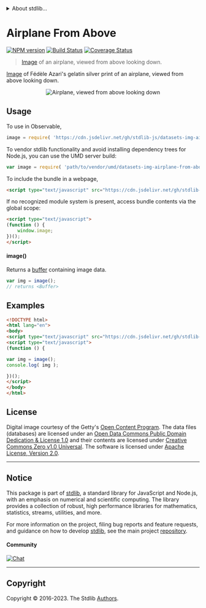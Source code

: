<!--

@license Apache-2.0

Copyright (c) 2018 The Stdlib Authors.

Licensed under the Apache License, Version 2.0 (the "License");
you may not use this file except in compliance with the License.
You may obtain a copy of the License at

   http://www.apache.org/licenses/LICENSE-2.0

Unless required by applicable law or agreed to in writing, software
distributed under the License is distributed on an "AS IS" BASIS,
WITHOUT WARRANTIES OR CONDITIONS OF ANY KIND, either express or implied.
See the License for the specific language governing permissions and
limitations under the License.

-->


<details>
  <summary>
    About stdlib...
  </summary>
  <p>We believe in a future in which the web is a preferred environment for numerical computation. To help realize this future, we've built stdlib. stdlib is a standard library, with an emphasis on numerical and scientific computation, written in JavaScript (and C) for execution in browsers and in Node.js.</p>
  <p>The library is fully decomposable, being architected in such a way that you can swap out and mix and match APIs and functionality to cater to your exact preferences and use cases.</p>
  <p>When you use stdlib, you can be absolutely certain that you are using the most thorough, rigorous, well-written, studied, documented, tested, measured, and high-quality code out there.</p>
  <p>To join us in bringing numerical computing to the web, get started by checking us out on <a href="https://github.com/stdlib-js/stdlib">GitHub</a>, and please consider <a href="https://opencollective.com/stdlib">financially supporting stdlib</a>. We greatly appreciate your continued support!</p>
</details>

# Airplane From Above

[![NPM version][npm-image]][npm-url] [![Build Status][test-image]][test-url] [![Coverage Status][coverage-image]][coverage-url] <!-- [![dependencies][dependencies-image]][dependencies-url] -->

> [Image][azari:1929a] of an airplane, viewed from above looking down.

<section class="intro">

[Image][azari:1929a] of Fédèle Azari's gelatin silver print of an airplane, viewed from above looking down.

<!-- <image align="center" src="./data/image.jpg" alt="Airplane, viewed from above looking down"> -->

<div class="image" align="center">
    <img src="https://cdn.jsdelivr.net/gh/stdlib-js/stdlib@3e637ee13c3e5de3476b7f7f83938466098ae13f/lib/node_modules/@stdlib/datasets/img-airplane-from-above/data/image.jpg" alt="Airplane, viewed from above looking down">
    <br>
</div>

<!-- </image> -->

</section>

<!-- /.intro -->



<section class="usage">

## Usage

To use in Observable,

```javascript
image = require( 'https://cdn.jsdelivr.net/gh/stdlib-js/datasets-img-airplane-from-above@umd/browser.js' )
```

To vendor stdlib functionality and avoid installing dependency trees for Node.js, you can use the UMD server build:

```javascript
var image = require( 'path/to/vendor/umd/datasets-img-airplane-from-above/index.js' )
```

To include the bundle in a webpage,

```html
<script type="text/javascript" src="https://cdn.jsdelivr.net/gh/stdlib-js/datasets-img-airplane-from-above@umd/browser.js"></script>
```

If no recognized module system is present, access bundle contents via the global scope:

```html
<script type="text/javascript">
(function () {
    window.image;
})();
</script>
```

#### image()

Returns a [buffer][@stdlib/buffer/ctor] containing image data.

```javascript
var img = image();
// returns <Buffer>
```

</section>

<!-- /.usage -->

<section class="examples">

<!-- TODO: more creative example. -->

## Examples

<!-- eslint no-undef: "error" -->

```html
<!DOCTYPE html>
<html lang="en">
<body>
<script type="text/javascript" src="https://cdn.jsdelivr.net/gh/stdlib-js/datasets-img-airplane-from-above@umd/browser.js"></script>
<script type="text/javascript">
(function () {

var img = image();
console.log( img );

})();
</script>
</body>
</html>
```

</section>

<!-- /.examples -->



<!-- <license> -->

## License

Digital image courtesy of the Getty's [Open Content Program][getty-open-content]. The data files (databases) are licensed under an [Open Data Commons Public Domain Dedication & License 1.0][pddl-1.0] and their contents are licensed under [Creative Commons Zero v1.0 Universal][cc0]. The software is licensed under [Apache License, Version 2.0][apache-license].

<!-- </license> -->

<!-- Section for related `stdlib` packages. Do not manually edit this section, as it is automatically populated. -->

<section class="related">

</section>

<!-- /.related -->

<!-- Section for all links. Make sure to keep an empty line after the `section` element and another before the `/section` close. -->


<section class="main-repo" >

* * *

## Notice

This package is part of [stdlib][stdlib], a standard library for JavaScript and Node.js, with an emphasis on numerical and scientific computing. The library provides a collection of robust, high performance libraries for mathematics, statistics, streams, utilities, and more.

For more information on the project, filing bug reports and feature requests, and guidance on how to develop [stdlib][stdlib], see the main project [repository][stdlib].

#### Community

[![Chat][chat-image]][chat-url]

---

## Copyright

Copyright &copy; 2016-2023. The Stdlib [Authors][stdlib-authors].

</section>

<!-- /.stdlib -->

<!-- Section for all links. Make sure to keep an empty line after the `section` element and another before the `/section` close. -->

<section class="links">

[npm-image]: http://img.shields.io/npm/v/@stdlib/datasets-img-airplane-from-above.svg
[npm-url]: https://npmjs.org/package/@stdlib/datasets-img-airplane-from-above

[test-image]: https://github.com/stdlib-js/datasets-img-airplane-from-above/actions/workflows/test.yml/badge.svg?branch=v0.1.1
[test-url]: https://github.com/stdlib-js/datasets-img-airplane-from-above/actions/workflows/test.yml?query=branch:v0.1.1

[coverage-image]: https://img.shields.io/codecov/c/github/stdlib-js/datasets-img-airplane-from-above/main.svg
[coverage-url]: https://codecov.io/github/stdlib-js/datasets-img-airplane-from-above?branch=main

<!--

[dependencies-image]: https://img.shields.io/david/stdlib-js/datasets-img-airplane-from-above.svg
[dependencies-url]: https://david-dm.org/stdlib-js/datasets-img-airplane-from-above/main

-->

[chat-image]: https://img.shields.io/gitter/room/stdlib-js/stdlib.svg
[chat-url]: https://app.gitter.im/#/room/#stdlib-js_stdlib:gitter.im

[stdlib]: https://github.com/stdlib-js/stdlib

[stdlib-authors]: https://github.com/stdlib-js/stdlib/graphs/contributors

[cli-section]: https://github.com/stdlib-js/datasets-img-airplane-from-above#cli
[cli-url]: https://github.com/stdlib-js/datasets-img-airplane-from-above/tree/cli
[@stdlib/datasets-img-airplane-from-above]: https://github.com/stdlib-js/datasets-img-airplane-from-above/tree/main

[umd]: https://github.com/umdjs/umd
[es-module]: https://developer.mozilla.org/en-US/docs/Web/JavaScript/Guide/Modules

[deno-url]: https://github.com/stdlib-js/datasets-img-airplane-from-above/tree/deno
[umd-url]: https://github.com/stdlib-js/datasets-img-airplane-from-above/tree/umd
[esm-url]: https://github.com/stdlib-js/datasets-img-airplane-from-above/tree/esm
[branches-url]: https://github.com/stdlib-js/datasets-img-airplane-from-above/blob/main/branches.md

[getty-open-content]: http://www.getty.edu/about/opencontent.html

[pddl-1.0]: http://opendatacommons.org/licenses/pddl/1.0/

[cc0]: https://creativecommons.org/publicdomain/zero/1.0

[apache-license]: https://www.apache.org/licenses/LICENSE-2.0

[azari:1929a]: http://www.getty.edu/art/collection/objects/134512/fedele-azari-airplane-viewed-from-above-looking-down-italian-1914-1929/

[@stdlib/buffer/ctor]: https://github.com/stdlib-js/buffer-ctor/tree/umd

</section>

<!-- /.links -->
